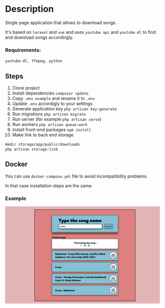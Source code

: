 # Description

Single page application that allows to download songs.

It's based on `laravel` and `vue` and uses `youtube api` and `youtube-dl` to find and download songs accordingly.

### Requirements:

`youtube-dl, ffmpeg, python`

## Steps

1. Clone project
2. Install dependencies `composer update`
3. Copy `.env.example` and rename it to `.env`
4. Update `.env` accordigly to your settings
5. Generate application key `php artisan key:generate`
6. Run migrations `php artisan migrate`
7. Run server (for example `php artisan serve`)
8. Run workers `php artisan queue:work`
9. Install front-end packages `npm install`
10. Make link to back end storage

```
mkdir storage/app/public/downloads
php artisan storage:link
```

## Docker

You can use `docker-compose.yml` file to avoid incompatibility problems.

In that case installation steps are the same.

### Example

![](images/Screenshot.png)
